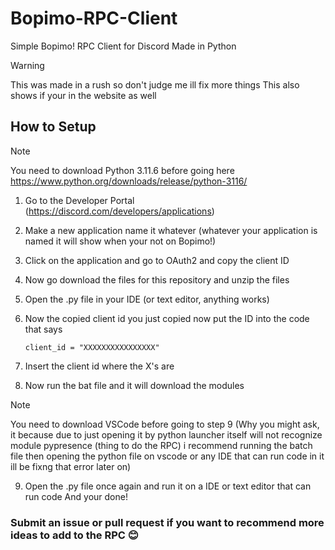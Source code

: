 # Bopimo-RPC-Client
Simple Bopimo! RPC Client for Discord Made in Python
>[!Warning]
>This was made in a rush so don't judge me ill fix more things
This also shows if your in the website as well
## How to Setup

>[!Note]
>You need to download Python 3.11.6 before going here
>https://www.python.org/downloads/release/python-3116/

1. Go to the Developer Portal (https://discord.com/developers/applications)
2. Make a new application name it whatever (whatever your application is named it will show when your not on Bopimo!)
3. Click on the application and go to OAuth2 and copy the client ID
4. Now go download the files for this repository and unzip the files
5. Open the .py file in your IDE (or text editor, anything works)
6. Now the copied client id you just copied now put the ID into the code that says

   ```
   client_id = "XXXXXXXXXXXXXXXX"
   ```

7. Insert the client id where the X's are
8. Now run the bat file and it will download the modules

>[!Note]
>You need to download VSCode before going to step 9
>(Why you might ask, it because due to just opening it by python launcher itself will not recognize module pypresence (thing to do the RPC)  i recommend running the batch file then opening the python file on vscode or any IDE that can run code in it ill be fixng that error later on)

9. Open the .py file once again and run it on a IDE or text editor that can run code
And your done!

### Submit an issue or pull request if you want to recommend more ideas to add to the RPC 😊
